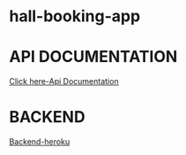 # hall-booking-app

<h1>API DOCUMENTATION</h1>
<a href="">Click here-Api Documentation</a>

<h1>BACKEND</h1>
<a href="https://hallbooking-api-app.herokuapp.com/">Backend-heroku</a>
